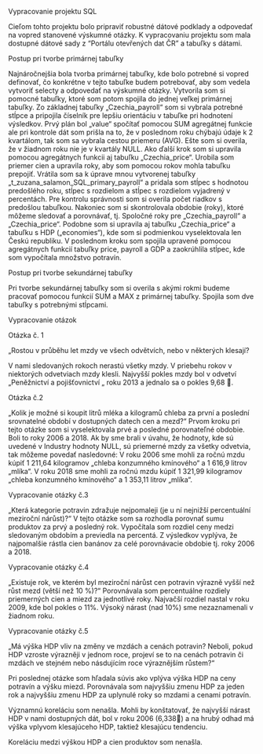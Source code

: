 Vypracovanie projektu SQL

Cieľom tohto projektu bolo pripraviť robustné dátové podklady a odpovedať na vopred stanovené výskumné otázky. K vypracovaniu projektu som mala dostupné dátové sady z “Portálu otevřených dat ČR” a tabuľky s dátami.

Postup pri tvorbe primárnej tabuľky

Najnáročnejšia bola tvorba primárnej tabuľky, kde bolo potrebné si vopred definovať, čo konkrétne v tejto tabuľke budem potrebovať, aby som vedela vytvoriť selecty a odpovedať na výskumné otázky. Vytvorila som si pomocné tabuľky, ktoré som potom spojila do jednej veľkej primárnej tabuľky.
Zo základnej tabuľky „Czechia_payroll“ som si vybrala potrebné stĺpce a pripojila číselník pre lepšiu orientáciu v tabuľke pri hodnotení výsledkov. Prvý plán bol „value“ spočítať pomocou SUM agregátnej funkcie ale pri kontrole dát som prišla na to, že v poslednom roku chýbajú údaje k 2 kvartálom, tak som sa vybrala cestou priemeru (AVG). Ešte som si overila, že v žiadnom roku nie je v kvartály NULL. 
Ako ďalší krok som si upravila pomocou agregátnych funkcii aj tabuľku „Czechia_price“. Urobila som priemer cien a upravila roky, aby som pomocou rokov mohla tabuľku prepojiť.
Vrátila som sa k úprave mnou vytvorenej tabuľky „t_zuzana_salamon_SQL_primary_payroll“ a pridala som stĺpec s hodnotou predošlého roku, stĺpec s rozdielom a stĺpec s rozdielom vyjadrený v percentách. Pre kontrolu správnosti som si overila počet riadkov s predošlou tabuľkou. Nakoniec som si skontrolovala obdobie (roky), ktoré môžeme sledovať a porovnávať, tj. Spoločné roky pre „Czechia_payroll“ a „Czechia_price“.
Podobne som si upravila aj tabuľku „Czechia_price“ a tabuľku s HDP („economies“), kde som si podmienkou vyselektovala len Českú republiku.
	V poslednom kroku som spojila upravené pomocou agregátnych funkcií tabuľky price, payroll a GDP a zaokrúhlila stĺpec, kde som vypočítala množstvo potravín. 

Postup pri tvorbe sekundárnej tabuľky

Pri tvorbe sekundárnej tabuľky som si overila s akými rokmi budeme pracovať pomocou funkcií SUM a MAX z primárnej tabuľky. Spojila som dve tabuľky s potrebnými stĺpcami.

Vypracovanie otázok

Otázka č. 1 

„Rostou v průběhu let mzdy ve všech odvětvích, nebo v některých klesají?

V nami sledovaných rokoch nerastú všetky mzdy. V priebehu rokov v niektorých odvetviach mzdy klesli. Najvyšší pokles mzdy bol v odvetví „Peněžnictví a pojišťovnictví „ roku 2013 a jednalo sa o pokles 9,68 .

Otázka č.2

„Kolik je možné si koupit litrů mléka a kilogramů chleba za první a poslední srovnatelné období v dostupných datech cen a mezd?“
Prvom kroku pri tejto otázke som si vyselektovala prvé a posledné porovnateľné obdobie. Boli to roky 2006 a 2018. Ak by sme brali v úvahu, že hodnoty, kde sú uvedené v Industry hodnoty NULL, sú priemerné mzdy za všetky odvetvia, tak môžeme povedať nasledovné:
V roku 2006 sme mohli za ročnú mzdu kúpiť  1 211,64 kilogramov „chleba konzumného kmínového“ a 1 616,9 litrov „mlíka“.
	V roku 2018 sme mohli za ročnú mzdu kúpiť 1 321,99 kilogramov „chleba konzumného kmínového“ a 1 353,11 litrov „mlíka“.	

Vypracovanie otázky č.3

„Která kategorie potravin zdražuje nejpomaleji (je u ní nejnižší percentuální meziroční nárůst)?“
V tejto otázke som sa rozhodla porovnať sumu produktov za prvý a posledný rok. Vypočítala som rozdiel ceny medzi sledovaným obdobím a previedla na percentá. Z výsledkov vyplýva, že najpomalšie rástla cien banánov za celé porovnávacie obdobie tj. roky 2006 a 2018. 

Vypracovanie otázky č.4

„Existuje rok, ve kterém byl meziroční nárůst cen potravin výrazně vyšší než růst mezd (větší než 10 %)?“
Porovnávala som percentuálne rozdiely priemerných cien a miezd za jednotlivé roky. Najvačší rozdiel nastal v roku 2009, kde bol pokles o 11%. Výsoký nárast (nad 10%) sme nezaznamenali v žiadnom roku.

Vypracovanie otázky č.5

„Má výška HDP vliv na změny ve mzdách a cenách potravin? Neboli, pokud HDP vzroste výrazněji v jednom roce, projeví se to na cenách potravin či mzdách ve stejném nebo násdujícím roce výraznějším růstem?“

Pri poslednej otázke som hľadala súvis ako vplýva výška HDP na ceny potravín a výšku miezd. Porovnávala som najvyššiu zmenu HDP za jeden rok a najvyššiu zmenu HDP za uplynulé roky so mzdami a cenami potravín.

Významnú koreláciu som nenašla. Mohli by konštatovať, že najvyšší nárast HDP v nami dostupných dát, bol v roku 2006 (6,338) a na hrubý odhad má výška vplyvom klesajúceho HDP, taktiež klesajúcu tendenciu.

Koreláciu medzi výškou HDP a cien produktov som nenašla.
